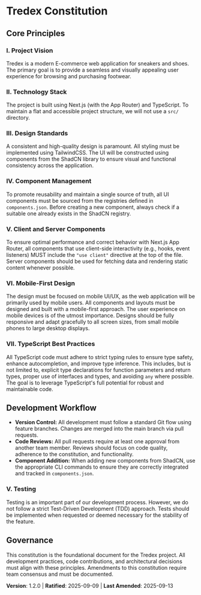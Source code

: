 # Tredex Constitution

## Core Principles

### I. Project Vision
Tredex is a modern E-commerce web application for sneakers and shoes. The primary goal is to provide a seamless and visually appealing user experience for browsing and purchasing footwear.

### II. Technology Stack
The project is built using Next.js (with the App Router) and TypeScript. To maintain a flat and accessible project structure, we will not use a `src/` directory.

### III. Design Standards
A consistent and high-quality design is paramount. All styling must be implemented using TailwindCSS. The UI will be constructed using components from the ShadCN library to ensure visual and functional consistency across the application.

### IV. Component Management
To promote reusability and maintain a single source of truth, all UI components must be sourced from the registries defined in `components.json`. Before creating a new component, always check if a suitable one already exists in the ShadCN registry.

### V. Client and Server Components
To ensure optimal performance and correct behavior with Next.js App Router, all components that use client-side interactivity (e.g., hooks, event listeners) MUST include the `"use client"` directive at the top of the file. Server components should be used for fetching data and rendering static content whenever possible.

### VI. Mobile-First Design
The design must be focused on mobile UI/UX, as the web application will be primarily used by mobile users. All components and layouts must be designed and built with a mobile-first approach. The user experience on mobile devices is of the utmost importance. Designs should be fully responsive and adapt gracefully to all screen sizes, from small mobile phones to large desktop displays.

### VII. TypeScript Best Practices
All TypeScript code must adhere to strict typing rules to ensure type safety, enhance autocompletion, and improve type inference. This includes, but is not limited to, explicit type declarations for function parameters and return types, proper use of interfaces and types, and avoiding `any` where possible. The goal is to leverage TypeScript's full potential for robust and maintainable code.

## Development Workflow

- **Version Control:** All development must follow a standard Git flow using feature branches. Changes are merged into the main branch via pull requests.
- **Code Reviews:** All pull requests require at least one approval from another team member. Reviews should focus on code quality, adherence to the constitution, and functionality.
- **Component Addition:** When adding new components from ShadCN, use the appropriate CLI commands to ensure they are correctly integrated and tracked in `components.json`.

### V. Testing
Testing is an important part of our development process. However, we do not follow a strict Test-Driven Development (TDD) approach. Tests should be implemented when requested or deemed necessary for the stability of the feature.

## Governance
This constitution is the foundational document for the Tredex project. All development practices, code contributions, and architectural decisions must align with these principles. Amendments to this constitution require team consensus and must be documented.

**Version**: 1.2.0 | **Ratified**: 2025-09-09 | **Last Amended**: 2025-09-13
